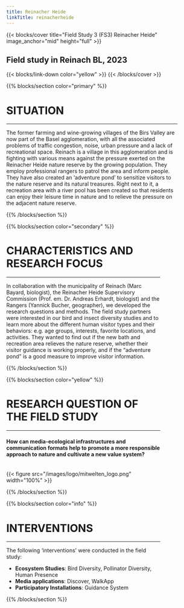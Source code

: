 ```yaml
---
title: Reinacher Heide
linkTitle: reinacherheide
---
```



{{< blocks/cover title="Field Study 3 (FS3) Reinacher Heide" image_anchor="mid" height="full" >}}
<h2>Field study in Reinach BL, 2023</h2>
{{< blocks/link-down color="yellow" >}}
{{< /blocks/cover >}}


<!-- New Section -->

{{% blocks/section color="primary" %}}
<div class="mx-auto" style="width: 90%">
  <h1 class="text-center">SITUATION</h1>

---

The former farming and wine-growing villages of the Birs Valley are now part of the Basel agglomeration, with all the associated problems of traffic congestion, noise, urban pressure and a lack of recreational space. Reinach is a village in this agglomeration and is fighting with various means against the pressure exerted on the Reinacher Heide nature reserve by the growing population. They employ professional rangers to patrol the area and inform people. They have also created an ‘adventure pond’ to sensitize visitors to the nature reserve and its natural treasures. Right next to it, a recreation area with a river pool has been created so that residents can enjoy their leisure time in nature and to relieve the pressure on the adjacent nature reserve.


{{% /blocks/section %}}



<!-- New Section -->

{{% blocks/section color="secondary" %}}
<div class="mx-auto" style="width: 90%">
  <h1 class="text-center">CHARACTERISTICS AND RESEARCH FOCUS</h1>

---

In collaboration with the municipality of Reinach (Marc Bayard, biologist), the Reinacher Heide Supervisory Commission (Prof. em. Dr. Andreas Erhardt, biologist) and the Rangers (Yannick Bucher, geographer), we developed the research questions and methods. The field study partners were interested in our bird and insect diversity studies and to learn more about the different human visitor types and their behaviors: e.g. age groups, interests, favorite locations, and activities. They wanted to find out if the new bath and recreation area relieves the nature reserve, whether their visitor guidance is working properly, and if the “adventure pond” is a good measure to improve visitor information. 

</div>
{{% /blocks/section %}}




<!-- New Section -->

{{% blocks/section color="yellow" %}}

<div class="mx-auto" style="width: 90%">
  <h1 class="text-center">RESEARCH QUESTION OF THE FIELD STUDY</h1>

----

<h4 class="text-center">
How can media-ecological infrastructures and communication formats help to promote a more responsible approach to nature and cultivate a new value system?
</h4>
<br>
{{< figure src="/images/logo/mitwelten_logo.png" width="100%" >}}
</div>

{{% /blocks/section %}}




<!-- New Section -->

{{% blocks/section color="info" %}}

<div class="mx-auto" style="width: 90%">
  <h1 class="text-center">INTERVENTIONS</h1>

----

The following ‘interventions’ were conducted in the field study:
- __Ecosystem Studies__: Bird Diversity, Pollinator Diversity, Human Presence
- __Media applications__: Discover, WalkApp
- __Participatory Installations__: Guidance System

</div>

{{% /blocks/section %}}



